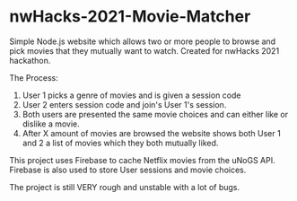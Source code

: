 # nwHacks-2021-Movie-Matcher

Simple Node.js website which allows two or more people to browse and pick movies that they mutually want to watch. Created for nwHacks 2021 hackathon. 

The Process:

1. User 1 picks a genre of movies and is given a session code
2. User 2 enters session code and join's User 1's session.
3. Both users are presented the same movie choices and can either like or dislike a movie.
4. After X amount of movies are browsed the website shows both User 1 and 2 a list of movies which they both mutually liked.

This project uses Firebase to cache Netflix movies from the uNoGS API. Firebase is also used to store User sessions and movie choices.

The project is still VERY rough and unstable with a lot of bugs.
